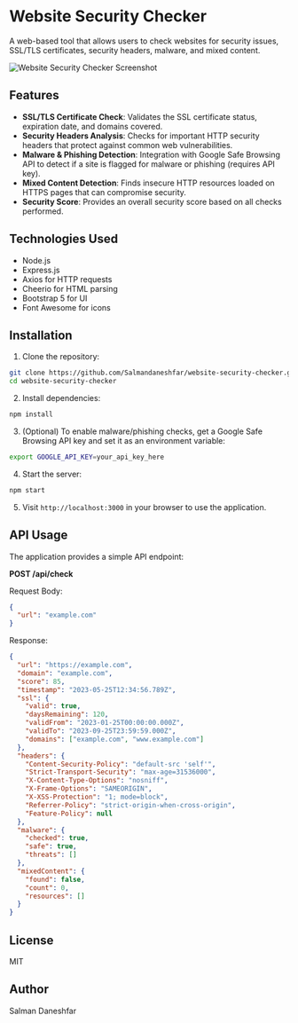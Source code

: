 # Website Security Checker

A web-based tool that allows users to check websites for security issues, SSL/TLS certificates, security headers, malware, and mixed content.

![Website Security Checker Screenshot](https://via.placeholder.com/800x400?text=Website+Security+Checker)

## Features

- **SSL/TLS Certificate Check**: Validates the SSL certificate status, expiration date, and domains covered.
- **Security Headers Analysis**: Checks for important HTTP security headers that protect against common web vulnerabilities.
- **Malware & Phishing Detection**: Integration with Google Safe Browsing API to detect if a site is flagged for malware or phishing (requires API key).
- **Mixed Content Detection**: Finds insecure HTTP resources loaded on HTTPS pages that can compromise security.
- **Security Score**: Provides an overall security score based on all checks performed.

## Technologies Used

- Node.js
- Express.js
- Axios for HTTP requests
- Cheerio for HTML parsing
- Bootstrap 5 for UI
- Font Awesome for icons

## Installation

1. Clone the repository:

```bash
git clone https://github.com/Salmandaneshfar/website-security-checker.git
cd website-security-checker
```

2. Install dependencies:

```bash
npm install
```

3. (Optional) To enable malware/phishing checks, get a Google Safe Browsing API key and set it as an environment variable:

```bash
export GOOGLE_API_KEY=your_api_key_here
```

4. Start the server:

```bash
npm start
```

5. Visit `http://localhost:3000` in your browser to use the application.

## API Usage

The application provides a simple API endpoint:

**POST /api/check**

Request Body:
```json
{
  "url": "example.com"
}
```

Response:
```json
{
  "url": "https://example.com",
  "domain": "example.com",
  "score": 85,
  "timestamp": "2023-05-25T12:34:56.789Z",
  "ssl": {
    "valid": true,
    "daysRemaining": 120,
    "validFrom": "2023-01-25T00:00:00.000Z",
    "validTo": "2023-09-25T23:59:59.000Z",
    "domains": ["example.com", "www.example.com"]
  },
  "headers": {
    "Content-Security-Policy": "default-src 'self'",
    "Strict-Transport-Security": "max-age=31536000",
    "X-Content-Type-Options": "nosniff",
    "X-Frame-Options": "SAMEORIGIN",
    "X-XSS-Protection": "1; mode=block",
    "Referrer-Policy": "strict-origin-when-cross-origin",
    "Feature-Policy": null
  },
  "malware": {
    "checked": true,
    "safe": true,
    "threats": []
  },
  "mixedContent": {
    "found": false,
    "count": 0,
    "resources": []
  }
}
```

## License

MIT

## Author

Salman Daneshfar 